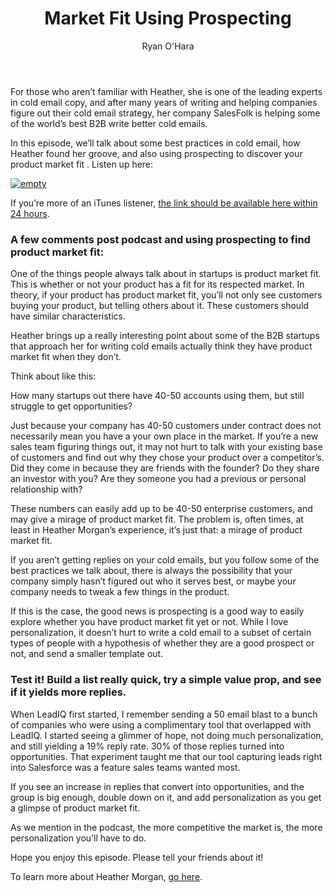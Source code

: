 ﻿---
layout: blog
title: Market Fit Using Prospecting
description: In this weeks episode of the Prospecting Podcast, I sat down with Heather Morgan, CEO of SalesFolk. This podcast gives some thoughts about prospecting and how to find product market fit.
coverImage: /img/leadiq-beach-dog.png
publishDate: Jun 1, 2017

author: Ryan O'Hara
authorProfile: Ryan O'Hara has been an early employee at several startups helping them with marketing and prospecting tactics, including Dyn who was acquired by Oracle for $600+ million in 2016. He's had prospecting campaigns featured in Fortune, Mashable, and TheNextWeb. Ryan specializes in branding, business development, prospecting, and coaching people on how to make good digital first impressions. He also mentors two accelerators, The Iron Yard and The Alpha Loft, and hosts The Prospecting Podcast.
authorImage: img/Ryan-OHara-Headshot.png
---

For those who aren’t familiar with Heather, she is one of the leading experts in cold email copy, and after many years of writing and helping companies figure out their cold email strategy, her company SalesFolk is helping some of the world’s best B2B write better cold emails.

In this episode, we’ll talk about some best practices in cold email, how Heather found her groove, and also using prospecting to discover your product market fit . Listen up here:

[![empty](/img/high-fives-with-heather-morgan.png)](https://w.soundcloud.com/player/?visual=true&url=https%3A%2F%2Fapi.soundcloud.com%2Ftracks%2F325544707&show_artwork=true&maxwidth=1080&maxheight=1000)


If you’re more of an iTunes listener, [the link should be available here within 24 hours](https://itunes.apple.com/us/podcast/prospecting-podcast-by-leadiq/id1126111869?mt=2).

### A few comments post podcast and using prospecting to find product market fit:

One of the things people always talk about in startups is product market fit. This is whether or not your product has a fit for its respected market. In theory, if your product has product market fit, you’ll not only see customers buying your product, but telling others about it. These customers should have similar characteristics.

Heather brings up a really interesting point about some of the B2B startups that approach her for writing cold emails actually think they have product market fit when they don’t.

Think about like this:

How many startups out there have 40-50 accounts using them, but still struggle to get opportunities?

Just because your company has 40-50 customers under contract does not necessarily mean you have a your own place in the market. If you’re a new sales team figuring things out, it may not hurt to talk with your existing base of customers and find out why they chose your product over a competitor’s. Did they come in because they are friends with the founder? Do they share an investor with you? Are they someone you had a previous or personal relationship with?

These numbers can easily add up to be 40-50 enterprise customers, and may give a mirage of product market fit. The problem is, often times, at least in Heather Morgan’s experience, it’s just that: a mirage of product market fit.

If you aren’t getting replies on your cold emails, but you follow some of the best practices we talk about, there is always the possibility that your company simply hasn’t figured out who it serves best, or maybe your company needs to tweak a few things in the product.

If this is the case, the good news is prospecting is a good way to easily explore whether you have product market fit yet or not. While I love personalization, it doesn’t hurt to write a cold email to a subset of certain types of people with a hypothesis of whether they are a good prospect or not, and send a smaller template out.

### Test it! Build a list really quick, try a simple value prop, and see if it yields more replies.

When LeadIQ first started, I remember sending a 50 email blast to a bunch of companies who were using a complimentary tool that overlapped with LeadIQ. I started seeing a glimmer of hope, not doing much personalization, and still yielding a 19% reply rate. 30% of those replies turned into opportunities. That experiment taught me that our tool capturing leads right into Salesforce was a feature sales teams wanted most.

If you see an increase in replies that convert into opportunities, and the group is big enough, double down on it, and add personalization as you get a glimpse of product market fit.

As we mention in the podcast, the more competitive the market is, the more personalization you’ll have to do.

Hope you enjoy this episode. Please tell your friends about it!

To learn more about Heather Morgan, [go here](http://salesfolk.com).

